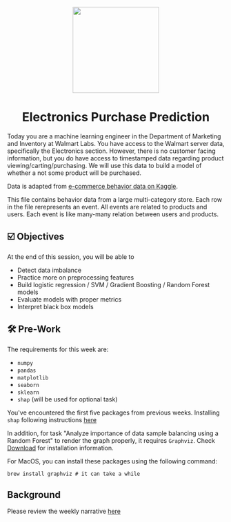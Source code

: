 <p align = "center" draggable=”false” ><img src="https://user-images.githubusercontent.com/37101144/161836199-fdb0219d-0361-4988-bf26-48b0fad160a3.png"
     width="200px"
     height="auto"/>
</p>

# <h1 align="center" id="heading">Electronics Purchase Prediction</h1>

Today you are a machine learning engineer in the Department of Marketing and Inventory at Walmart Labs. You have access to the Walmart server data, specifically the Electronics section. However, there is no customer facing information, but you do have access to timestamped data regarding product viewing/carting/purchasing. We will use this data to build a model of whether a not some product will be purchased.

Data is adapted from [e-commerce behavior data on Kaggle](https://www.kaggle.com/mkechinov/ecommerce-behavior-data-from-multi-category-store). 

This file contains behavior data from a large multi-category store. Each row in the file rerepresents an event. All events are related to products and users. Each event is like many-many relation between users and products. 

## ☑️ Objectives
At the end of this session, you will be able to
- Detect data imbalance
- Practice more on preprocessing features
- Build logistic regression / SVM / Gradient Boosting / Random Forest models
- Evaluate models with proper metrics
- Interpret black box models

## :hammer_and_wrench: Pre-Work
The requirements for this week are:
- `numpy`
- `pandas`
- `matplotlib`
- `seaborn`
- `sklearn`
- `shap` (will be used for optional task)

You've encountered the first five packages from previous weeks. Installing `shap` following instructions [here](https://shap.readthedocs.io/en/latest/index.html)

In addition, for task "Analyze importance of data sample balancing using a Random Forest" to render the graph properly, it requires `Graphviz`. Check [Download](https://graphviz.org/download/) for installation information.

For MacOS, you can install these packages using the following command:
```
brew install graphviz # it can take a while
```

## Background
Please review the weekly narrative [here](https://www.notion.so/Week-6-Supervised-Machine-Learning-be220755e6f94fe78f3b97f7b1b4530e)
